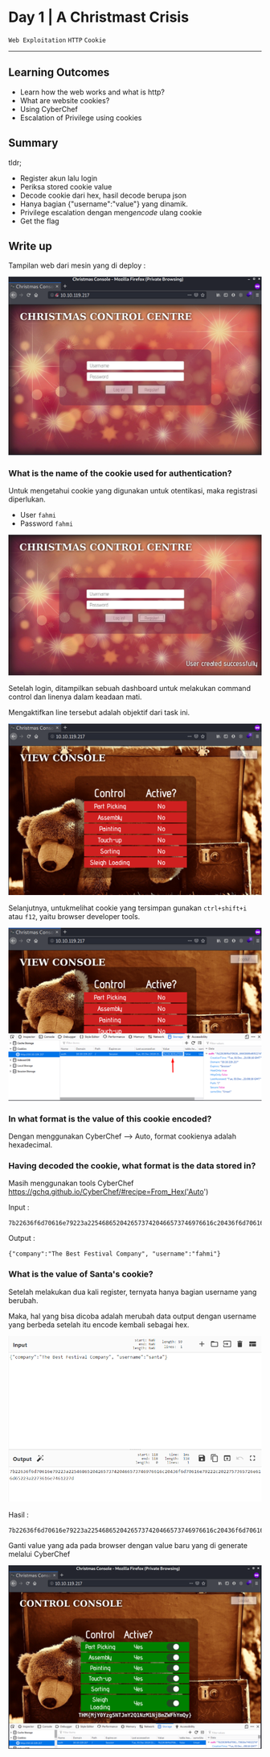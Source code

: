 # Day 1 | A Christmast Crisis

`Web Exploitation` `HTTP` `Cookie`

---
## Learning Outcomes

- Learn how the web works and what is http?
- What are website cookies?
- Using CyberChef 
- Escalation of Privilege using cookies

## Summary

tldr;
- Register akun lalu login
- Periksa stored cookie value
- Decode cookie dari hex, hasil decode berupa json 
- Hanya bagian {"username":"value"} yang dinamik.
- Privilege escalation dengan meng*encode* ulang cookie
- Get the flag

## Write up

Tampilan web dari mesin yang di deploy :

![6f48785061d2c5b00e6038eb0d7c4e65.png](./_resources/d6fd84485b614c858eec4fe50b618753.png)


### What is the name of the cookie used for authentication?

Untuk mengetahui cookie yang digunakan untuk otentikasi, maka registrasi diperlukan.

- User `fahmi `  
- Password `fahmi`

![715f2fd701d6fe7560b65f15f9f1ecff.png](./_resources/633ec0092c734809b6ec32c15c407753.png)

Setelah login, ditampilkan sebuah dashboard untuk melakukan command control dan linenya dalam keadaan mati.

Mengaktifkan line tersebut adalah objektif dari task ini.

![b24c7cb5210478b8754c213d382a7582.png](./_resources/31bef68fc7cf4616afbe8791fc5f66f6.png)

Selanjutnya, untukmelihat cookie yang tersimpan gunakan `ctrl+shift+i` atau `f12`, yaitu browser developer tools.

![95eb0c9d1b87bdc65f00e47a13d51c05.png](./_resources/b2f3c6dcf09c4453b0ac0f946187569b.png)

### In what format is the value of this cookie encoded?

Dengan menggunakan CyberChef --> Auto, format cookienya adalah hexadecimal.

### Having decoded the cookie, what format is the data stored in?

Masih menggunakan tools CyberChef
https://gchq.github.io/CyberChef/#recipe=From_Hex('Auto')

Input :
```
7b22636f6d70616e79223a22546865204265737420466573746976616c20436f6d70616e79222c2022757365726e616d65223a226661686d69227d
```

Output :
```
{"company":"The Best Festival Company", "username":"fahmi"}
```

### What is the value of Santa's cookie?

Setelah melakukan dua kali register, ternyata hanya bagian username yang berubah. 

Maka, hal yang bisa dicoba adalah merubah data output dengan username yang berbeda setelah itu encode kembali sebagai hex.



![d029bcc35173406eb7ad4dbf2ad65850.png](./_resources/d029bcc35173406eb7ad4dbf2ad65850.png)


Hasil :

```
7b22636f6d70616e79223a22546865204265737420466573746976616c20436f6d70616e79222c2022757365726e616d65223a226661686d69227d
```

Ganti value yang ada pada browser dengan value baru yang di generate melalui CyberChef

![57825f555931d68ed018918e880014cb.png](./_resources/b7b94bc5c88e44038832055e598a60a3.png)